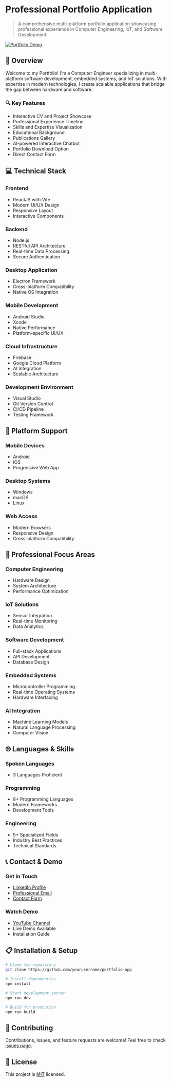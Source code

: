 # Professional Portfolio Application

> A comprehensive multi-platform portfolio application showcasing professional experience in Computer Engineering, IoT, and Software Development.

[![Portfolio Demo](https://img.youtube.com/vi/YOUTUBE_VIDEO_ID/0.jpg)](https://www.youtube.com/playlist?list=PLrZbkNpNVSwzWlkbURxtt46U-mXvRNM02)

## 🚀 Overview

Welcome to my Portfolio! I'm a Computer Engineer specializing in multi-platform software development, embedded systems, and IoT solutions. With expertise in modern technologies, I create scalable applications that bridge the gap between hardware and software.

### 🔍 Key Features

- Interactive CV and Project Showcase
- Professional Experience Timeline
- Skills and Expertise Visualization
- Educational Background
- Publications Gallery
- AI-powered Interactive Chatbot
- Portfolio Download Option
- Direct Contact Form

## 💻 Technical Stack

### Frontend
- ReactJS with Vite
- Modern UI/UX Design
- Responsive Layout
- Interactive Components

### Backend
- Node.js
- RESTful API Architecture
- Real-time Data Processing
- Secure Authentication

### Desktop Application
- Electron Framework
- Cross-platform Compatibility
- Native OS Integration

### Mobile Development
- Android Studio
- Xcode
- Native Performance
- Platform-specific UI/UX

### Cloud Infrastructure
- Firebase
- Google Cloud Platform
- AI Integration
- Scalable Architecture

### Development Environment
- Visual Studio
- Git Version Control
- CI/CD Pipeline
- Testing Framework

## 📱 Platform Support

### Mobile Devices
- Android
- iOS
- Progressive Web App

### Desktop Systems
- Windows
- macOS
- Linux

### Web Access
- Modern Browsers
- Responsive Design
- Cross-platform Compatibility

## 🎯 Professional Focus Areas

### Computer Engineering
- Hardware Design
- System Architecture
- Performance Optimization

### IoT Solutions
- Sensor Integration
- Real-time Monitoring
- Data Analytics

### Software Development
- Full-stack Applications
- API Development
- Database Design

### Embedded Systems
- Microcontroller Programming
- Real-time Operating Systems
- Hardware Interfacing

### AI Integration
- Machine Learning Models
- Natural Language Processing
- Computer Vision

## 🌐 Languages & Skills

### Spoken Languages
- 3 Languages Proficient

### Programming
- 8+ Programming Languages
- Modern Frameworks
- Development Tools

### Engineering
- 5+ Specialized Fields
- Industry Best Practices
- Technical Standards

## 📞 Contact & Demo

### Get in Touch
- [LinkedIn Profile](#)
- [Professional Email](#)
- [Contact Form](#)

### Watch Demo
- [YouTube Channel](https://www.youtube.com/playlist?list=PLrZbkNpNVSwzWlkbURxtt46U-mXvRNM02)
- Live Demo Available
- Installation Guide

## 📋 Installation & Setup

```bash
# Clone the repository
git clone https://github.com/yourusername/portfolio-app

# Install dependencies
npm install

# Start development server
npm run dev

# Build for production
npm run build
```

## 🤝 Contributing

Contributions, issues, and feature requests are welcome! Feel free to check [issues page](#).

## 📝 License

This project is [MIT](LICENSE) licensed.
